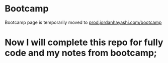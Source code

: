 # Bootcamp
Bootcamp page is temporarily moved to [prod.jordanhayashi.com/bootcamp](http://prod.jordanhayashi.com/bootcamp)


# Now I will complete this repo for fully code and my notes from bootcamp;